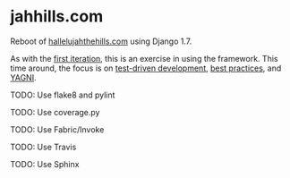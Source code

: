 jahhills.com
============

Reboot of [hallelujahthehills.com](http://hallelujahthehills.com) using Django
1.7.

As with the
[first iteration](http://github.com/bhrutledge/hallelujahthehills.com), this is
an exercise in using the framework. This time around, the focus is on
[test-driven development](http://www.obeythetestinggoat.com/),
[best practices](http://twoscoopspress.org/collections/everything/products/two-scoops-of-django-1-6),
and [YAGNI](http://en.wikipedia.org/wiki/You_aren't_gonna_need_it).

TODO: Use flake8 and pylint

TODO: Use coverage.py

TODO: Use Fabric/Invoke

TODO: Use Travis

TODO: Use Sphinx
